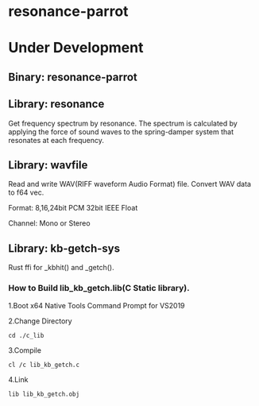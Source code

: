 # resonance-parrot
# Under Development #



## Binary: resonance-parrot


## Library: resonance
Get frequency spectrum by resonance.
The spectrum is calculated by applying the force of sound waves to the spring-damper system that resonates at each frequency.


## Library: wavfile
Read and write WAV(RIFF waveform Audio Format) file.
Convert WAV data to f64 vec.

Format:
8,16,24bit PCM
32bit IEEE Float

Channel:
Mono or Stereo


## Library: kb-getch-sys
Rust ffi for _kbhit() and _getch().

### How to Build lib_kb_getch.lib(C Static library).
1.Boot x64 Native Tools Command Prompt for VS2019

2.Change Directory

`cd ./c_lib`

3.Compile

`cl /c lib_kb_getch.c`

4.Link

`lib lib_kb_getch.obj`